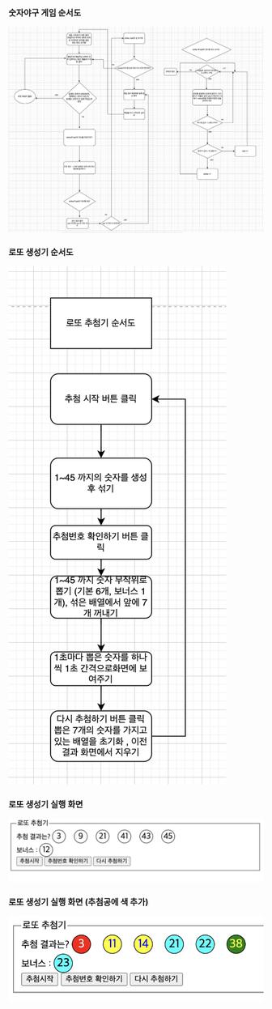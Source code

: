 ### 숫자야구 게임 순서도

<img src = numberBaseball.png>

### 로또 생성기 순서도

<img src = lottomaker.png>

### 로또 생성기 실행 화면

<img src = lottomaker_screenshot.png>

### 로또 생성기 실행 화면 (추첨공에 색 추가)

<img src = lottomaker_color_screenshot.png>
